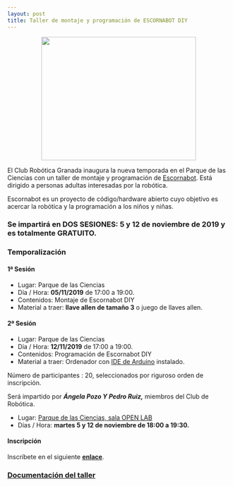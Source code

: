 ```yaml
---
layout: post
title: Taller de montaje y programación de ESCORNABOT DIY
---
```


<p align="center" >
<img src="/images/escornabot_diy.jpg" width="350" height="280"/>



</p>

El Club Robótica Granada inaugura la nueva temporada en el Parque de las Ciencias con un taller de montaje y programación de [Escornabot](https://escornabot.com/web/es/what). Está dirigido a personas adultas interesadas por la robótica.



Escornabot es un proyecto de código/hardware abierto cuyo objetivo es acercar la robótica y la programación a los niños y niñas.

### Se impartirá en DOS SESIONES: 5 y 12 de noviembre de 2019 y es  totalmente GRATUITO.


### Temporalización ###
#### 1ª Sesión ####
* Lugar: Parque de las Ciencias
* Día / Hora: **05/11/2019** de 17:00 a 19:00.
* Contenidos: Montaje de Escornabot DIY
* Material a traer: **llave allen de tamaño 3** o juego de llaves allen.

#### 2ª Sesión ####
* Lugar: Parque de las Ciencias
* Día / Hora: **12/11/2019** de 17:00 a 19:00.
* Contenidos: Programación de Escornabot DIY
* Material a traer: Ordenador con [IDE de Arduino](https://www.arduino.cc/en/Main/Software) instalado.




Número de participantes : 20,  seleccionados por riguroso orden de inscripción.





Será impartido por ***Ángela Pozo Y Pedro Ruiz,***  miembros del Club de Robótica.






* Lugar: [Parque de las Ciencias, sala OPEN LAB](https://goo.gl/maps/aQC1afhE8HR9uaVx8)
* Días / Hora: **martes 5 y 12 de noviembre de 18:00 a 19:30.**




#### Inscripción ####
Inscríbete en el siguiente [**enlace**](https://forms.gle/1vbxMWRZY5rRwrSV9).


### [Documentación del taller](https://github.com/pedroruizf/taller_escornabot) ###

